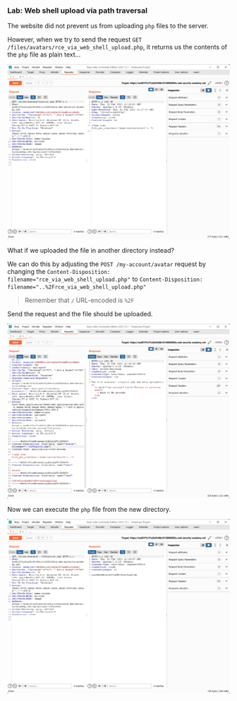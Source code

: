 ### Lab: Web shell upload via path traversal

The website did not prevent us from uploading `php` files to the server.

However, when we try to send the request `GET /files/avatars/rce_via_web_shell_upload.php`, it returns us the contents of the `php` file as plain text…

![response](response.png)

What if we uploaded the file in another directory instead?

We can do this by adjusting the `POST /my-account/avatar` request by changing the `Content-Disposition: filename="rce_via_web_shell_upload.php"` to `Content-Disposition: filename="..%2Frce_via_web_shell_upload.php"`

>   Remember that `/` URL-encoded is `%2F`

Send the request and the file should be uploaded.

![content_disposition](content_disposition.png)

Now we can execute the `php` file from the new directory.

![carlos_secret](carlos_secret.png)

